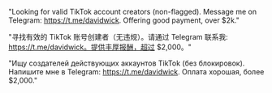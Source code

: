 "Looking for valid TikTok account creators (non-flagged). Message me on Telegram: https://t.me/davidwick. Offering good payment, over $2k."

"寻找有效的 TikTok 账号创建者（无违规）。请通过 Telegram 联系我: https://t.me/davidwick。提供丰厚报酬，超过 $2,000。"

"Ищу создателей действующих аккаунтов TikTok (без блокировок). Напишите мне в Telegram: https://t.me/davidwick. Оплата хорошая, более $2,000."

